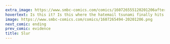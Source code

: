 ```yaml
---
extra_image: https://www.smbc-comics.com/comics/160726555120201206after.png
hovertext: Is this it? Is this where the hatemail tsunami finally hits the shore?
image: https://www.smbc-comics.com/comics/1607265494-20201206.png
next_comic: ending
prev_comic: evidence
title: Slur
---
```


